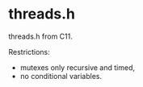 # threads.h

threads.h from C11.

Restrictions:
 * mutexes only recursive and timed,
 * no conditional variables.